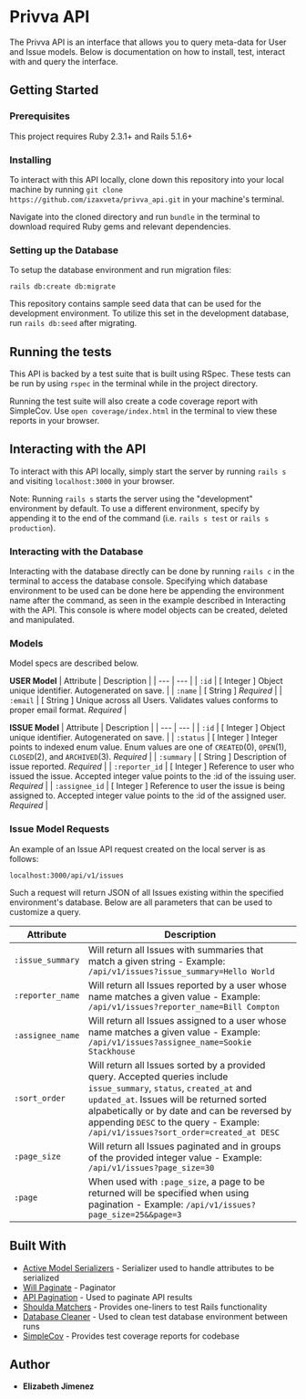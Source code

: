 # Privva API

The Privva API is an interface that allows you to query meta-data for User and Issue models. Below is documentation on how to install, test, interact with and query the interface.

## Getting Started

### Prerequisites

This project requires Ruby 2.3.1+ and Rails 5.1.6+

### Installing
To interact with this API locally, clone down this repository into your local machine by running `git clone https://github.com/izaxveta/privva_api.git` in your machine's terminal.

Navigate into the cloned directory and run `bundle` in the terminal to download required Ruby gems and relevant dependencies.

### Setting up the Database

To setup the database environment and run migration files:

```
rails db:create db:migrate
```

This repository contains sample seed data that can be used for the development environment. To utilize this set in the development database, run `rails db:seed` after migrating.

## Running the tests

This API is backed by a test suite that is built using RSpec. These tests can be run by using `rspec` in the terminal while in the project directory.

Running the test suite will also create a code coverage report with SimpleCov. Use `open coverage/index.html` in the terminal to view these reports in your browser.

## Interacting with the API

To interact with this API locally, simply start the server by running `rails s` and visiting `localhost:3000` in your browser.

Note: Running `rails s` starts the server using the "development" environment by default. To use a different environment, specify by appending it to the end of the command (i.e. `rails s test` or `rails s production`).

### Interacting with the Database

Interacting with the database directly can be done by running `rails c` in the terminal to access the database console. Specifying which database environment to be used can be done here be appending the environment name after the command, as seen in the example described in Interacting with the API. This console is where model objects can be created, deleted and manipulated.

### Models

Model specs are described below.

**USER Model**
| Attribute | Description |
| --- | --- |
| `:id` | [ Integer ] Object unique identifier. Autogenerated on save. |
| `:name` | [ String ] *Required* |
| `:email` | [ String ] Unique across all Users. Validates values conforms to proper email format. *Required*  |

**ISSUE Model**
| Attribute | Description |
| --- | --- |
| `:id` | [ Integer ] Object unique identifier. Autogenerated on save. |
| `:status` | [ Integer ] Integer points to indexed enum value. Enum values are one of `CREATED`(0), `OPEN`(1), `CLOSED`(2), and `ARCHIVED`(3). *Required*  |
| `:summary` | [ String ] Description of issue reported. *Required* |
| `:reporter_id` | [ Integer ] Reference to user who issued the issue. Accepted integer value points to the :id of the issuing user. *Required* |
| `:assignee_id` | [ Integer ] Reference to user the issue is being assigned to. Accepted integer value points to the :id of the assigned user. *Required* |

### Issue Model Requests

An example of an Issue API request created on the local server is as follows:

```
localhost:3000/api/v1/issues
```

Such a request will return JSON of all Issues existing within the specified environment's database. Below are all parameters that can be used to customize a query.

| Attribute | Description |
| --- | --- |
| `:issue_summary` | Will return all Issues with summaries that match a given string - Example: `/api/v1/issues?issue_summary=Hello World` |
| `:reporter_name` | Will return all Issues reported by a user whose name matches a given value - Example: `/api/v1/issues?reporter_name=Bill Compton` |
| `:assignee_name` | Will return all Issues assigned to a user whose name matches a given value - Example: `/api/v1/issues?assignee_name=Sookie Stackhouse` |
| `:sort_order` | Will return all Issues sorted by a provided query. Accepted queries include `issue_summary`, `status`,  `created_at` and `updated_at`. Issues will be returned sorted alpabetically or by date and can be reversed by appending `DESC` to the query - Example: `/api/v1/issues?sort_order=created_at DESC` |
| `:page_size` | Will return all Issues paginated and in groups of the provided integer value - Example: `/api/v1/issues?page_size=30` |
| `:page` | When used with `:page_size`, a page to be returned will be specified when using pagination - Example: `/api/v1/issues?page_size=25&&page=3`|


## Built With

* [Active Model Serializers](https://github.com/rails-api/active_model_serializers) - Serializer used to handle attributes to be serialized
* [Will Paginate](https://github.com/mislav/will_paginate) - Paginator
* [API Pagination](https://github.com/davidcelis/api-pagination) - Used to paginate API results
* [Shoulda Matchers](https://github.com/thoughtbot/shoulda-matchers) - Provides one-liners to test Rails functionality
* [Database Cleaner](https://github.com/DatabaseCleaner/database_cleaner) - Used to clean test database environment between runs
* [SimpleCov](https://github.com/colszowka/simplecov) - Provides test coverage reports for codebase

## Author

* **Elizabeth Jimenez**